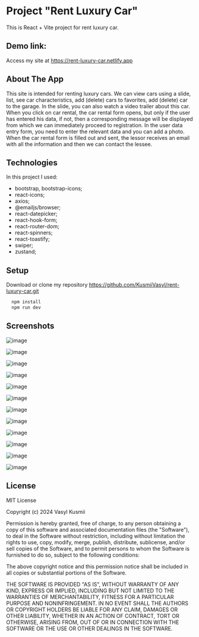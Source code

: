 # Project "Rent Luxury Car"

This is React + Vite project for rent luxury car.

## Demo link:

Access my site at https://rent-luxury-car.netlify.app

## About The App

This site is intended for renting luxury cars. We can view cars using a slide, list, see car characteristics, add (delete) cars to favorites, add (delete) car to the garage. In the slide, you can also watch a video trailer about this car. When you click on car rental, the car rental form opens, but only if the user has entered his data, if not, then a corresponding message will be displayed from which we can immediately proceed to registration. In the user data entry form, you need to enter the relevant data and you can add a photo. When the car rental form is filled out and sent, the lessor receives an email with all the information and then we can contact the lessee.

## Technologies

In this project I used:

- bootstrap, bootstrap-icons;
- react-icons;
- axios;
- @emailjs/browser;
- react-datepicker;
- react-hook-form;
- react-router-dom;
- react-spinners;
- react-toastify;
- swiper;
- zustand;

## Setup

Download or clone my repository https://github.com/KusmiiVasyl/rent-luxury-car.git

```bash
  npm install 
  npm run dev
```

## Screenshots

![image](https://github.com/KusmiiVasyl/rent-luxury-car/assets/90526809/fd6f86af-8551-4e97-b5c3-b80779d0bdff)

![image](https://github.com/KusmiiVasyl/rent-luxury-car/assets/90526809/b4b87bfc-ea80-4e40-9574-33c9beca0b8f)

![image](https://github.com/KusmiiVasyl/rent-luxury-car/assets/90526809/8942e145-c47a-4604-ab9e-7a7f63ad180c)

![image](https://github.com/KusmiiVasyl/rent-luxury-car/assets/90526809/73e90941-735f-4c41-9baf-e4496b870fd0)

![image](https://github.com/KusmiiVasyl/rent-luxury-car/assets/90526809/ae4793d3-6c17-4bea-a6bc-c63d28babddb)

![image](https://github.com/KusmiiVasyl/rent-luxury-car/assets/90526809/c3c6d658-c3dc-4c1d-8405-d40bcfbc140c)

![image](https://github.com/KusmiiVasyl/rent-luxury-car/assets/90526809/87b76fb0-6f1e-45be-8c91-88bf8c4c17f1)

![image](https://github.com/KusmiiVasyl/rent-luxury-car/assets/90526809/a9976806-c033-4c3e-9b73-ddc6e4415bf9)

![image](https://github.com/KusmiiVasyl/rent-luxury-car/assets/90526809/f00d0ca1-1530-477f-ad2c-5fa2ec917e07)

![image](https://github.com/KusmiiVasyl/rent-luxury-car/assets/90526809/5a32ad94-17da-4605-871c-a3dcb71ecd37)

![image](https://github.com/KusmiiVasyl/rent-luxury-car/assets/90526809/1e9a0cf9-88a3-4803-8f52-76f17f713922)

![image](https://github.com/KusmiiVasyl/rent-luxury-car/assets/90526809/0d689813-f051-4763-a883-195827cf743e)

## License

MIT License

Copyright (c) 2024 Vasyl Kusmii

Permission is hereby granted, free of charge, to any person obtaining a copy
of this software and associated documentation files (the "Software"), to deal
in the Software without restriction, including without limitation the rights
to use, copy, modify, merge, publish, distribute, sublicense, and/or sell
copies of the Software, and to permit persons to whom the Software is
furnished to do so, subject to the following conditions:

The above copyright notice and this permission notice shall be included in all
copies or substantial portions of the Software.

THE SOFTWARE IS PROVIDED "AS IS", WITHOUT WARRANTY OF ANY KIND, EXPRESS OR
IMPLIED, INCLUDING BUT NOT LIMITED TO THE WARRANTIES OF MERCHANTABILITY,
FITNESS FOR A PARTICULAR PURPOSE AND NONINFRINGEMENT. IN NO EVENT SHALL THE
AUTHORS OR COPYRIGHT HOLDERS BE LIABLE FOR ANY CLAIM, DAMAGES OR OTHER
LIABILITY, WHETHER IN AN ACTION OF CONTRACT, TORT OR OTHERWISE, ARISING FROM,
OUT OF OR IN CONNECTION WITH THE SOFTWARE OR THE USE OR OTHER DEALINGS IN THE
SOFTWARE.
